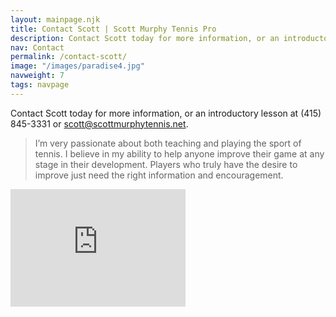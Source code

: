 ```yaml
---
layout: mainpage.njk
title: Contact Scott | Scott Murphy Tennis Pro
description: Contact Scott today for more information, or an introductory lesson at (415) 845-3331 or email to scott@scottmurphytennis.net.
nav: Contact
permalink: /contact-scott/
image: "/images/paradise4.jpg"
navweight: 7
tags: navpage
---
```


Contact Scott today for more information, or an introductory lesson at (415) 845-3331 or [scott@scottmurphytennis.net](mailto:scott@scottmurphytennis.net).

> I’m very passionate about both teaching and playing the sport of tennis. I believe in my ability to help anyone improve their game at any stage in their development. Players who truly have the desire to improve just need the right information and encouragement.

<iframe width="280" height="188" src="https://www.youtube.com/embed/rIuk2-m_gtU?playlist=rIuk2-m_gtU&autoplay=1&loop=1&controls=0" title="YouTube video player" frameborder="0" allow="accelerometer; autoplay; clipboard-write; encrypted-media; gyroscope; picture-in-picture" allowfullscreen></iframe>
